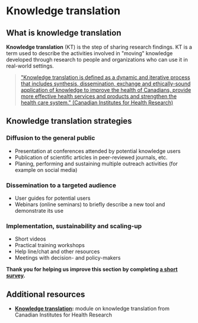 # Knowledge translation

## What is knowledge translation
**Knowledge translation** (KT) is the step of sharing research findings. KT is a term used to describe the activities involved in "moving" knowledge developed through research to people and organizations who can use it in real-world settings.

><a href="http://www.cihr-irsc.gc.ca/e/29418.html" target="_blank">"Knowledge translation is defined as a dynamic and iterative process that includes synthesis, dissemination, exchange and ethically-sound application of knowledge to improve the health of Canadians, provide more effective health services and products and strengthen the health care system." (Canadian Institutes for Health Research)</a>

## Knowledge translation strategies

### Diffusion to the general public
* Presentation at conferences attended by potential knowledge users
* Publication of scientific articles in peer-reviewed journals, etc.
* Planing, performing and sustaining multiple outreach activities (for example on social media)

### Dissemination to a targeted audience
* User guides for potential users
* Webinars (online seminars) to briefly describe a new tool and demonstrate its use

### Implementation, sustainability and scaling-up
* Short videos 
* Practical training workshops
* Help line/chat and other resources
* Meetings with decision- and policy-makers

**Thank you for helping us improve this section by completing <a href="https://forms.gle/aibAmke8odSwmfMB6" target="_blank">a short survey</a>.**

## Additional resources
* **<a href="http://www.cihr-irsc.gc.ca/e/29418.html#2" target="_blank">Knowledge translation</a>:** module on knowledge translation from Canadian Institutes for Health Research

